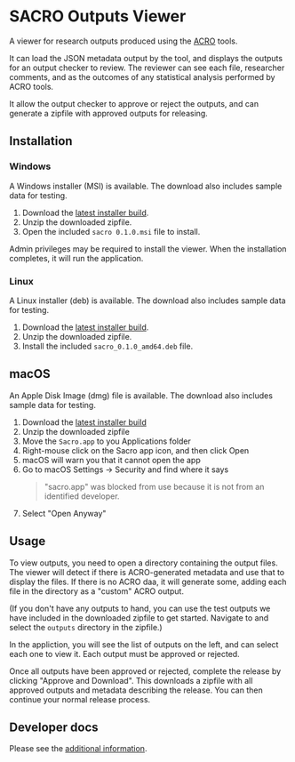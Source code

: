 # SACRO Outputs Viewer

A viewer for research outputs produced using the
[ACRO](https://github.com/AI-SDC/ACRO) tools.

It can load the JSON metadata output by the tool, and displays the outputs for
an output checker to review. The reviewer can see each file, researcher
comments, and as the outcomes of any statistical analysis performed by ACRO
tools.

It allow the output checker to approve or reject the outputs, and can generate a
zipfile with approved outputs for releasing.

## Installation

### Windows

A Windows installer (MSI) is available. The download also includes sample data for testing.

<!---1. Download the [latest installer build](https://opensafely.org/sacro/latest-windows-build).--->
1. Download the [latest installer build](https://nightly.link/AI-SDC/SACRO-Viewer/workflows/main/main/SACRO-latest-windows-build.zip).
2. Unzip the downloaded zipfile.
3. Open the included `sacro 0.1.0.msi` file to install.

Admin privileges may be required to install the viewer.
When the installation completes, it will run the application.

### Linux

A Linux installer (deb) is available. The download also includes sample data for testing.
<!---(https://opensafely.org/sacro/latest-linux-build).--->
1. Download the [latest installer build](https://nightly.link/AI-SDC/SACRO-Viewer/workflows/main/main/SACRO-latest-linux-build.zip). 
2. Unzip the downloaded zipfile.
3. Install the included `sacro_0.1.0_amd64.deb` file.

## macOS

An Apple Disk Image (dmg) file is available. The download also includes sample data for testing.
 <!---(https://opensafely.org/sacro/latest-macos-build)--->
1. Download the [latest installer build](https://nightly.link/AI-SDC/SACRO-Viewer/workflows/main/main/SACRO-latest-macos-build.zip)
2. Unzip the downloaded zipfile
3. Move the `Sacro.app` to you Applications folder
4. Right-mouse click on the Sacro app icon, and then click Open
5. macOS will warn you that it cannot open the app
6. Go to macOS Settings -> Security and find where it says
    > "sacro.app" was blocked from use because it is not from an identified developer.
7. Select "Open Anyway"

## Usage

To view outputs, you need to open a directory containing the output files.
The viewer will detect if there is ACRO-generated metadata and use that to display the files.
If there is no ACRO daa, it will generate some,
adding each file in the directory as a "custom" ACRO output.

(If you don't have any outputs to hand,
you can use the test outputs we have included in the downloaded zipfile to get started.
Navigate to and select the `outputs` directory in the zipfile.)

In the appliction, you will see the list of outputs on the left, and can
select each one to view it. Each output must be approved or rejected.

Once all outputs have been approved or rejected, complete the release by clicking "Approve and Download".
This downloads a zipfile with all approved outputs and metadata describing the release.
You can then continue your normal release process.

## Developer docs

Please see the [additional information](DEVELOPERS.md).

